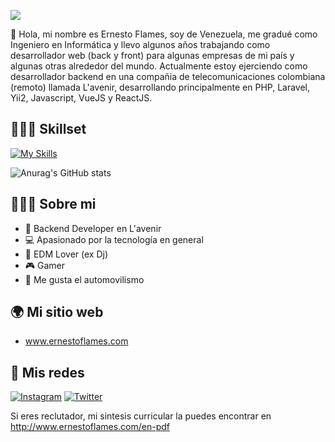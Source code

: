 <a href="https://www.ernestoflames.com" target="_blank"><img src="https://i.postimg.cc/dVrmw23F/Dise-o-sin-t-tulo.gif"></a>

👋 Hola, mi nombre es Ernesto Flames, soy de Venezuela, me gradué como Ingeniero en Informática y llevo algunos años trabajando como desarrollador web (back y front) para algunas empresas de mi país y algunas otras alrededor del mundo. Actualmente estoy ejerciendo como desarrollador backend en una compañia de telecomunicaciones colombiana (remoto) llamada L'avenir, desarrollando principalmente en PHP, Laravel, Yii2, Javascript, VueJS y ReactJS.

## 👨🏼‍💻 Skillset

[![My Skills](https://skillicons.dev/icons?i=html,css,php,laravel,nodejs,react,vue,docker,git,wordpress&theme=dark)](https://skillicons.dev)


![Anurag's GitHub stats](https://github-readme-stats.vercel.app/api?username=eflames&count_private=true&theme=react&show_icons=true)

## 👨🏼‍🦲 Sobre mi

- 💼 Backend Developer en L'avenir
- 💻 Apasionado por la tecnología en general
- 🎵 EDM Lover (ex Dj)
- 🎮 Gamer
- 🚗 Me gusta el automovilismo

## 🌍 Mi sitio web
- www.ernestoflames.com

## 📱 Mis redes
[![Instagram](https://skillicons.dev/icons?i=instagram&theme=light)](https://instagram.com/ernestoflames)
[![Twitter](https://skillicons.dev/icons?i=twitter&theme=light)](https://twitter.com/ernestoflames)

Si eres reclutador, mi sintesis curricular la puedes encontrar en http://www.ernestoflames.com/en-pdf

